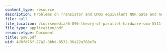 ```yaml
---
content_type: resource
description: Problems on Transistor and CMOS equivalent NOR Gate and network routing.
file: null
file_location: /coursemedia/6-896-theory-of-parallel-hardware-sma-5511-spring-2004/4d0fd76f27a28bbd853238a22a788e7a_ps8.pdf
file_type: application/pdf
resourcetype: Document
title: ps8.pdf
uid: 4d0fd76f-27a2-8bbd-8532-38a22a788e7a
---
```

